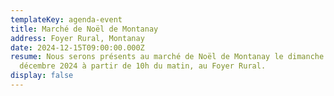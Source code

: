 ```yaml
---
templateKey: agenda-event
title: Marché de Noël de Montanay
address: Foyer Rural, Montanay
date: 2024-12-15T09:00:00.000Z
resume: Nous serons présents au marché de Noël de Montanay le dimanche 15
  décembre 2024 à partir de 10h du matin, au Foyer Rural.
display: false
---
```

